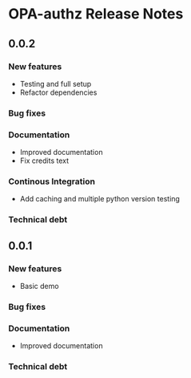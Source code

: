 # OPA-authz Release Notes

## 0.0.2

### New features

- Testing and full setup
- Refactor dependencies

### Bug fixes

### Documentation

- Improved documentation
- Fix credits text

### Continous Integration

- Add caching and multiple python version testing

### Technical debt

## 0.0.1

### New features

- Basic demo

### Bug fixes

### Documentation

- Improved documentation

### Technical debt
